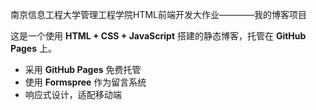 南京信息工程大学管理工程学院HTML前端开发大作业————我的博客项目

这是一个使用 **HTML + CSS + JavaScript** 搭建的静态博客，托管在 **GitHub Pages** 上。

- 采用 **GitHub Pages** 免费托管
- 使用 **Formspree** 作为留言系统
- 响应式设计，适配移动端
